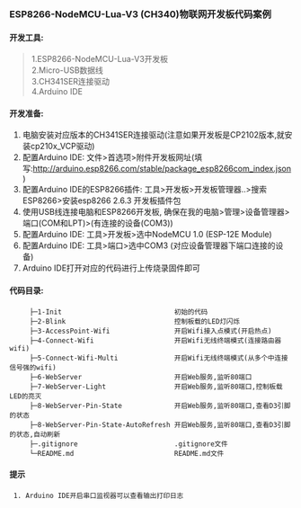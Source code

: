 ### ESP8266-NodeMCU-Lua-V3 (CH340)物联网开发板代码案例

#### 开发工具:

>1.ESP8266-NodeMCU-Lua-V3开发板<br>
>2.Micro-USB数据线<br>
>3.CH341SER连接驱动<br>
>4.Arduino IDE<br>

#### 开发准备:
 1. 电脑安装对应版本的CH341SER连接驱动(注意如果开发板是CP2102版本,就安装cp210x_VCP驱动)
 2. 配置Arduino IDE: 文件>首选项>附件开发板网址(填写:http://arduino.esp8266.com/stable/package_esp8266com_index.json)
 3. 配置Arduino IDE的ESP8266插件: 工具>开发板>开发板管理器..>搜索ESP8266>安装esp8266 2.6.3
 开发板插件包
 4. 使用USB线连接电脑和ESP8266开发板, 确保在我的电脑>管理>设备管理器>端口(COM和LPT)>(有连接的设备(COM3))
 5. 配置Arduino IDE: 工具>开发板>选中NodeMCU 1.0 (ESP-12E Module)
 6. 配置Arduino IDE: 工具>端口>选中COM3 (对应设备管理器下端口连接的设备)
 7. Arduino IDE打开对应的代码进行上传烧录固件即可

#### 代码目录:
 ```
      ├─1-Init                            初始的代码
      ├─2-Blink                           控制板载的LED灯闪烁
      ├─3-AccessPoint-Wifi                开启Wifi接入点模式(开启热点)
      ├─4-Connect-Wifi                    开启Wifi无线终端模式(连接路由器wifi)
      ├─5-Connect-Wifi-Multi              开启Wifi无线终端模式(从多个中连接信号强的wifi)
      ├─6-WebServer                       开启Web服务,监听80端口
      ├─7-WebServer-Light                 开启Web服务,监听80端口,控制板载LED的亮灭
      ├─8-WebServer-Pin-State             开启Web服务,监听80端口,查看D3引脚的状态
      ├─8-WebServer-Pin-State-AutoRefresh 开启Web服务,监听80端口,查看D3引脚的状态,自动刷新
      ├─.gitignore                        .gitignore文件
      └─README.md                         README.md文件
 ```

 #### 提示
     1. Arduino IDE开启串口监视器可以查看输出打印日志